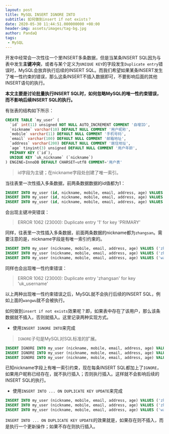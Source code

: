 ```yaml
---
layout: post
title: MySQL INSERT IGNORE INTO
subtitle: 如何做到insert if not exists？
date: 2020-05-30 11:44:51.000000000 +08:00
header-img: assets/images/tag-bg.jpg
author: PandaQ
tags: 
 - MySQL
---
```


开发中经常会一次性往一个里INSERT多条数据，但是当某条INSERT SQL因为与表中发生**主键冲突**，或者与某个定义为`UNIQUE KEY`的字段发生`Duplicate entry`错误时，MySQL会放弃执行后续的INSERT SQL。而我们希望如果某条INSERT发生了唯一性约束的错误，那么这条INSERT不插入数据即可，不要影响后面的其他INSERT语句的执行。

**本文主要是讨论批量执行INSERT SQL时，如何忽略MySQL的唯一性约束错误，而不影响后续INSERT SQL的执行。**

有张表的结构如下所示：

```sql
CREATE TABLE `my_user` (
  `id` int(11) unsigned NOT NULL AUTO_INCREMENT COMMENT '自增ID',
  `nickname` varchar(10) DEFAULT NULL COMMENT '用户昵称',
  `mobile` varchar(11) DEFAULT NULL COMMENT '手机号码',
  `email` varchar(100) DEFAULT NULL COMMENT '邮箱地址',
  `address` varchar(200) DEFAULT NULL COMMENT '居住地址',
  `age` tinyint(3) unsigned DEFAULT NULL COMMENT '用户年龄',
  PRIMARY KEY (`id`),
  UNIQUE KEY `uk_nickname` (`nickname`)
) ENGINE=InnoDB DEFAULT CHARSET=utf8 COMMENT='用户表'
```

>id字段为主键；在nickname字段处创建了唯一索引。

当往表里一次性插入多条数据，前两条数据数据的id值都为1：

```sql
INSERT INTO my_user (id, nickname, mobile, email, address, age) VALUES (1, 'zhangsan', '17777778901', 'zhangsan@foxmail.com', 'Beijing', 18);
INSERT INTO my_user (id, nickname, mobile, email, address, age) VALUES (1, 'lisi', '16688990101', 'lisi@foxmail.com', 'Hangzhou', 28);
INSERT INTO my_user (id, nickname, mobile, email, address, age) VALUES (2, 'wangwu', '155784983939', 'wangwu@foxmail.com', 'Guangxi', 20);
```

会出现主键冲突错误：

>ERROR 1062 (23000): Duplicate entry '1' for key 'PRIMARY'

同样，往表里一次性插入多条数据，前面两条数据的nickname都为`zhangsan`。需要注意的是，nickname字段是有唯一索引约束的。

```sql
INSERT INTO my_user (nickname, mobile, email, address, age) VALUES ('zhangsan', '17777778901', 'zhangsan@foxmail.com', 'Beijing', 18);
INSERT INTO my_user (nickname, mobile, email, address, age) VALUES ('zhangsan', '16688990101', 'lisi@foxmail.com', 'Hangzhou', 28);
INSERT INTO my_user (nickname, mobile, email, address, age) VALUES ('wangwu', '155784983939', 'wangwu@foxmail.com', 'Guangxi', 20);
```

同样也会出现唯一性约束错误：

>ERROR 1062 (23000): Duplicate entry 'zhangsan' for key 'uk_username'

以上两种出现唯一性约束错误之后，MySQL就不会执行后续的INSERT SQL，例如上面的`wangwu`就不会被执行。

如何做到`insert if not exists`效果呢？即，如果表中存在了该用户，那么该条数据就不插入，否则就插入。这里记录两种实现方式。

- 使用`INSERT IGNORE INTO`来完成

>`IGNORE`子句是MySQL对SQL标准的扩展。

```sql
INSERT IGNORE INTO my_user (nickname, mobile, email, address, age) VALUES ('zhangsan', '17777778901', 'zhangsan@foxmail.com', 'Beijing', 18);
INSERT IGNORE INTO my_user (nickname, mobile, email, address, age) VALUES ('zhangsan', '16688990101', 'lisi@foxmail.com', 'Hangzhou', 28);
INSERT IGNORE INTO my_user (nickname, mobile, email, address, age) VALUES ('wangwu', '155784983939', 'wangwu@foxmail.com', 'Guangxi', 20);
```

已知nickname字段上有唯一索引约束，现在每条INSERT SQL都加上了`IGNORE`，如果用户昵称已经存在，就不执行插入；否则执行插入。这样就不会影响后续的INSERT SQL的执行。

- 使用`INSERT INTO ... ON DUPLICATE KEY UPDATE`来完成

```sql
INSERT INTO my_user (nickname, mobile, email, address, age) VALUES ('zhangsan', '17777778901', 'zhangsan@foxmail.com', 'Beijing', 18) ON DUPLICATE KEY UPDATE age = age;
INSERT INTO my_user (nickname, mobile, email, address, age) VALUES ('zhangsan', '16688990101', 'lisi@foxmail.com', 'Hangzhou', 28) ON DUPLICATE KEY UPDATE age = age;
INSERT INTO my_user (nickname, mobile, email, address, age) VALUES ('wangwu', '155784983939', 'wangwu@foxmail.com', 'Guangxi', 20) ON DUPLICATE KEY UPDATE age = age;
```

`INSERT INTO ... ON DUPLICATE KEY UPDATE`的效果就是，如果存在则不插入，而是执行一个更新操作；如果不存在则执行插入。

